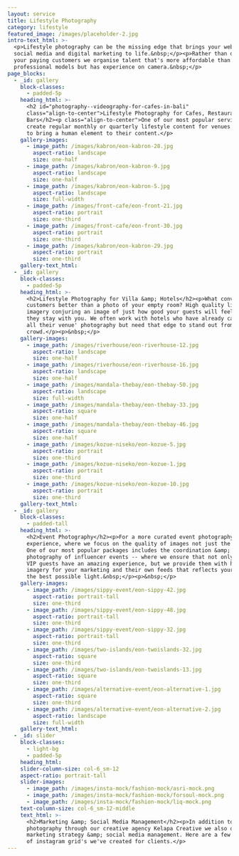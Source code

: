 ```yaml
---
layout: service
title: Lifestyle Photography
category: lifestyle
featured_image: /images/placeholder-2.jpg
intro-text_html: >-
  <p>Lifestyle photography can be the missing edge that brings your website,
  social media and digital marketing to life.&nbsp;</p><p>Rather than disrupting
  your paying customers we organise talent that's more affordable than
  professional models but has experience on camera.&nbsp;</p>
page_blocks:
  - _id: gallery
    block-classes:
      - padded-5p
    heading_html: >-
      <h2 id="photography--videography-for-cafes-in-bali"
      class="align-to-center">Lifestyle Photography for Cafes, Restaurants &amp;
      Bars</h2><p class="align-to-center">One of our most popular services is to
      create regular monthly or quarterly lifestyle content for venues that want
      to bring a human element to their content.</p>
    gallery-images:
      - image_path: /images/kabron/eon-kabron-28.jpg
        aspect-ratio: landscape
        size: one-half
      - image_path: /images/kabron/eon-kabron-9.jpg
        aspect-ratio: landscape
        size: one-half
      - image_path: /images/kabron/eon-kabron-5.jpg
        aspect-ratio: landscape
        size: full-width
      - image_path: /images/front-cafe/eon-front-21.jpg
        aspect-ratio: portrait
        size: one-third
      - image_path: /images/front-cafe/eon-front-30.jpg
        aspect-ratio: portrait
        size: one-third
      - image_path: /images/kabron/eon-kabron-29.jpg
        aspect-ratio: portrait
        size: one-third
    gallery-text_html:
  - _id: gallery
    block-classes:
      - padded-5p
    heading_html: >-
      <h2>Lifestyle Photography for Villa &amp; Hotels</h2><p>What converts
      customers better than a photo of your empty room? High quality lifestyle
      imagery conjuring an image of just how good your guests will feel when
      they stay with you. We often work with hotels who have already captured
      all their venue' photography but need that edge to stand out from the
      crowd.</p><p>&nbsp;</p>
    gallery-images:
      - image_path: /images/riverhouse/eon-riverhouse-12.jpg
        aspect-ratio: landscape
        size: one-half
      - image_path: /images/riverhouse/eon-riverhouse-16.jpg
        aspect-ratio: landscape
        size: one-half
      - image_path: /images/mandala-thebay/eon-thebay-50.jpg
        aspect-ratio: landscape
        size: full-width
      - image_path: /images/mandala-thebay/eon-thebay-33.jpg
        aspect-ratio: square
        size: one-half
      - image_path: /images/mandala-thebay/eon-thebay-46.jpg
        aspect-ratio: square
        size: one-half
      - image_path: /images/kozue-niseko/eon-kozue-5.jpg
        aspect-ratio: portrait
        size: one-third
      - image_path: /images/kozue-niseko/eon-kozue-1.jpg
        aspect-ratio: portrait
        size: one-third
      - image_path: /images/kozue-niseko/eon-kozue-10.jpg
        aspect-ratio: portrait
        size: one-third
    gallery-text_html:
  - _id: gallery
    block-classes:
      - padded-tall
    heading_html: >-
      <h2>Event Photography</h2><p>For a more curated event photography
      experience, where we focus on the quality of images not just the quantity.
      One of our most popular packages includes the coordination &amp;
      photography of influencer events -- where we ensure that not only do your
      VIP guests have an amazing experience, but we provide them with high
      imagery for your marketing and their own feeds that reflects your venue in
      the best possible light.&nbsp;</p><p>&nbsp;</p>
    gallery-images:
      - image_path: /images/sippy-event/eon-sippy-42.jpg
        aspect-ratio: portrait-tall
        size: one-third
      - image_path: /images/sippy-event/eon-sippy-48.jpg
        aspect-ratio: portrait-tall
        size: one-third
      - image_path: /images/sippy-event/eon-sippy-32.jpg
        aspect-ratio: portrait-tall
        size: one-third
      - image_path: /images/two-islands/eon-twoislands-32.jpg
        aspect-ratio: square
        size: one-third
      - image_path: /images/two-islands/eon-twoislands-13.jpg
        aspect-ratio: square
        size: one-third
      - image_path: /images/alternative-event/eon-alternative-1.jpg
        aspect-ratio: square
        size: one-third
      - image_path: /images/alternative-event/eon-alternative-2.jpg
        aspect-ratio: landscape
        size: full-width
    gallery-text_html:
  - _id: slider
    block-classes:
      - light-bg
      - padded-5p
    heading_html:
    slider-column-size: col-6_sm-12
    aspect-ratio: portrait-tall
    slider-images:
      - image_path: /images/insta-mock/fashion-mock/asri-mock.png
      - image_path: /images/insta-mock/fashion-mock/forsoul-mock.png
      - image_path: /images/insta-mock/fashion-mock/liq-mock.png
    text-column-size: col-6_sm-12-middle
    text_html: >-
      <h2>Marketing &amp; Social Media Management</h2><p>In addition to
      photography through our creative agency Kelapa Creative we also offer
      marketing strategy &amp; social media management. Here are a few examples
      of instagram grid's we've created for clients.</p>
---
```


